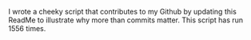 I wrote a cheeky script that contributes to my Github by updating this ReadMe to illustrate why more than commits matter. This script has run 1556 times.